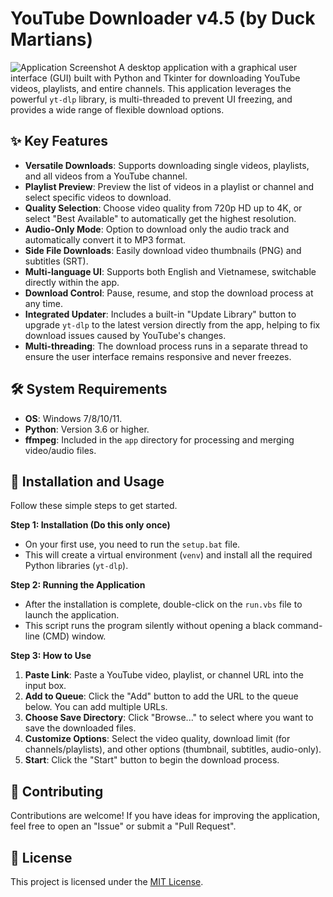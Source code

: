 # YouTube Downloader v4.5 (by Duck Martians)

![Application Screenshot](https://i.imgur.com/your-screenshot-link-here.png) A desktop application with a graphical user interface (GUI) built with Python and Tkinter for downloading YouTube videos, playlists, and entire channels. This application leverages the powerful `yt-dlp` library, is multi-threaded to prevent UI freezing, and provides a wide range of flexible download options.

## ✨ Key Features

- **Versatile Downloads**: Supports downloading single videos, playlists, and all videos from a YouTube channel.
- **Playlist Preview**: Preview the list of videos in a playlist or channel and select specific videos to download.
- **Quality Selection**: Choose video quality from 720p HD up to 4K, or select "Best Available" to automatically get the highest resolution.
- **Audio-Only Mode**: Option to download only the audio track and automatically convert it to MP3 format.
- **Side File Downloads**: Easily download video thumbnails (PNG) and subtitles (SRT).
- **Multi-language UI**: Supports both English and Vietnamese, switchable directly within the app.
- **Download Control**: Pause, resume, and stop the download process at any time.
- **Integrated Updater**: Includes a built-in "Update Library" button to upgrade `yt-dlp` to the latest version directly from the app, helping to fix download issues caused by YouTube's changes.
- **Multi-threading**: The download process runs in a separate thread to ensure the user interface remains responsive and never freezes.

## 🛠️ System Requirements

- **OS**: Windows 7/8/10/11.
- **Python**: Version 3.6 or higher.
- **ffmpeg**: Included in the `app` directory for processing and merging video/audio files.

## 🚀 Installation and Usage

Follow these simple steps to get started.

**Step 1: Installation (Do this only once)**

- On your first use, you need to run the `setup.bat` file.
- This will create a virtual environment (`venv`) and install all the required Python libraries (`yt-dlp`).

**Step 2: Running the Application**

- After the installation is complete, double-click on the `run.vbs` file to launch the application.
- This script runs the program silently without opening a black command-line (CMD) window.

**Step 3: How to Use**

1.  **Paste Link**: Paste a YouTube video, playlist, or channel URL into the input box.
2.  **Add to Queue**: Click the "Add" button to add the URL to the queue below. You can add multiple URLs.
3.  **Choose Save Directory**: Click "Browse..." to select where you want to save the downloaded files.
4.  **Customize Options**: Select the video quality, download limit (for channels/playlists), and other options (thumbnail, subtitles, audio-only).
5.  **Start**: Click the "Start" button to begin the download process.

## 🤝 Contributing

Contributions are welcome! If you have ideas for improving the application, feel free to open an "Issue" or submit a "Pull Request".

## 📄 License

This project is licensed under the [MIT License](LICENSE).